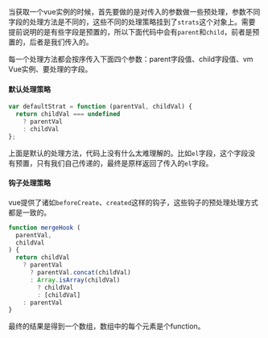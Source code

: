 当获取一个vue实例的时候，首先要做的是对传入的参数做一些预处理，参数不同字段的处理方法是不同的，这些不同的处理策略挂到了```strats```这个对象上。需要提前说明的是有些字段是预置的，所以下面代码中会有```parent```和```child```，前者是预置的，后者是我们传入的。

每一个处理方法都会按序传入下面四个参数：parent字段值、child字段值、vm Vue实例、要处理的字段。


#### 默认处理策略

```javascript
var defaultStrat = function (parentVal, childVal) {
  return childVal === undefined
    ? parentVal
    : childVal
};
```

上面是默认的处理方法，代码上没有什么太难理解的。比如```el```字段，这个字段没有预置，只有我们自己传递的，最终是原样返回了传入的```el```字段。

#### 钩子处理策略

vue提供了诸如```beforeCreate```、```created```这样的钩子，这些钩子的预处理处理方式都是一致的。

```javascript
function mergeHook (
  parentVal,
  childVal
) {
  return childVal
    ? parentVal
      ? parentVal.concat(childVal)
      : Array.isArray(childVal)
        ? childVal
        : [childVal]
    : parentVal
}
```

最终的结果是得到一个数组，数组中的每个元素是个function。

#### 